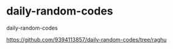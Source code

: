 # daily-random-codes
daily-random-codes

https://github.com/9394113857/daily-random-codes/tree/raghu
